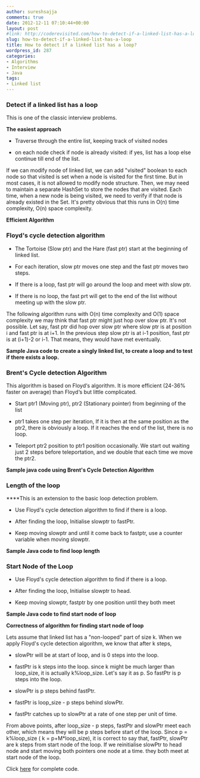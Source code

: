 ```yaml
---
author: sureshsajja
comments: true
date: 2012-12-11 07:10:44+00:00
layout: post
#link: http://coderevisited.com/how-to-detect-if-a-linked-list-has-a-loop/
slug: how-to-detect-if-a-linked-list-has-a-loop
title: How to detect if a linked list has a loop?
wordpress_id: 287
categories:
- Algorithms
- Interview
- Java
tags:
- Linked list
---
```


### Detect if a linked list has a loop


This is one of the classic interview problems.

**The easiest approach**



	
  * Traverse through the entire list, keeping track of visited nodes

	
  * on each node check if node is already visited: if yes, list has a loop else continue till end of the list.


If we can modify node of linked list, we can add "visited" boolean to each node so that visited is set when a node is visited for the first time.
But in most cases, it is not allowed to modify node structure. Then, we may need to maintain a separate HashSet to store the nodes that are visited. Each time, when a new node is being visited, we need to verify if that node is already existed in the Set. It's pretty obvious that this runs in O(n) time complexity, O(n) space complexity.

**Efficient Algorithm**


### **Floyd's cycle detection algorithm**





	
  * The Tortoise (Slow ptr) and the Hare (fast ptr) start at the beginning of linked list.

	
  * For each iteration, slow ptr moves one step and the fast ptr moves two steps.

	
  * If there is a loop, fast ptr will go around the loop and meet with slow ptr.

	
  * If there is no loop, the fast prt will get to the end of the list without meeting up with the slow ptr.


The following algorithm runs with O(n) time complexity and O(1) space complexity
we may think that fast ptr might just hop over slow ptr. It's not possible. Let say, fast ptr did hop over slow ptr where slow ptr is at position i and fast ptr is at i+1. In the previous step slow ptr is at i-1 position, fast ptr is at (i+1)-2 or i-1. That means, they would have met eventually.

**Sample Java code to create a singly linked list, to create a loop and to test if there exists a loop.**
 






### **Brent's Cycle detection Algorithm**


This algorithm is based on Floyd‘s algorithm. It is more efficient (24-36% faster on average) than Floyd‘s but little complicated.



	
  * Start ptr1 (Moving ptr), ptr2 (Stationary pointer) from beginning of the list

	
  * ptr1 takes one step per iteration, If it is then at the same position as the ptr2, there is obviously a loop. If it reaches the end of the list, there is no loop.

	
  * Teleport ptr2 position to ptr1 position occasionally. We start out waiting just 2 steps before teleportation, and we double that each time we move the ptr2.


**Sample java code using Brent's Cycle Detection Algorithm**
 






### **Length of the loop**


****This is an extension to the basic loop detection problem.



	
  * Use Floyd's cycle detection algorithm to find if there is a loop.

	
  * After finding the loop, Initialise slowptr to fastPtr.

	
  * Keep moving slowptr and until it come back to fastptr, use a counter variable when moving slowptr.


**Sample Java code to find loop length**
 






### **Start Node of the Loop**





	
  * Use Floyd's cycle detection algorithm to find if there is a loop.

	
  * After finding the loop, Initialise slowptr to head.

	
  * Keep moving slowptr, fastptr by one position until they both meet


**Sample Java code to find start node of loop**
 




**Correctness of algorithm for finding start node of loop**

Lets assume that linked list has a "non-looped" part of size k. When we apply Floyd's cycle detection algorithm, we know that after k steps,



	
  * slowPtr will be at start of loop, and is 0 steps into the loop.

	
  * fastPtr is k steps into the loop. since k might be much larger than loop_size, it is actually k%loop_size. Let's say it as p. So fastPtr is p steps into the loop.

	
  * slowPtr is p steps behind fastPtr.

	
  * fastPtr is loop_size - p steps behind slowPtr.

	
  * fastPtr catches up to slowPtr at a rate of one step per unit of time.


From above points, after loop_size - p steps, fastPtr and slowPtr meet each other, which means they will be p steps before start of the loop.
Since p = k%loop_size ( k = p+M*loop_size), it is correct to say that, fastPtr, slowPtr are k steps from start node of the loop.
If we reinitialise slowPtr to head node and start moving both pointers one node at a time. they both meet at start node of the loop.

Click [here](https://github.com/sureshsajja/CodeRevisited/tree/master/src/com/coderevisited/linkedlists) for complete code.
